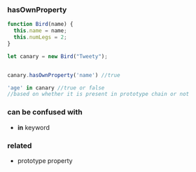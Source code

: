 ### hasOwnProperty
```js
function Bird(name) {
  this.name = name;
  this.numLegs = 2;
}

let canary = new Bird("Tweety");


canary.hasOwnProperty('name') //true

'age' in canary //true or false
//based on whether it is present in prototype chain or not
```
### can be confused with
- **in** keyword

### related
- prototype property